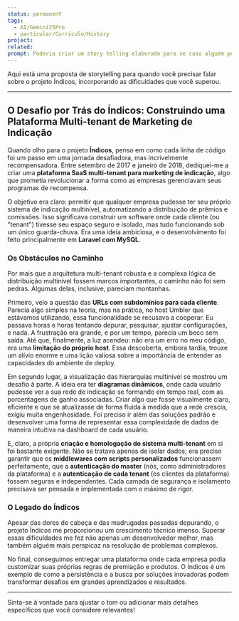 ```yaml
---
status: permanent
tags:
  - AI/Gemini25Pro
  - particular/Curriculo/History
project: 
related: 
prompt: Poderia criar um story telling elaborado para se caso alguém perguntar sobre.Esse projeto eu também enfrentei dificuldades para fazer uma URL com subdomínio para cada cliente funcionar, pois no host Umbler que estávamos fazendo tinha alguma limitação que não permitia isso funcionar, então esse foi um problema que gerou bastate dor de cabeça mas no fim descobrimos que era algo mesmo do Host.Outra dificuldade que encontrei foi para criar diagramas com a representação das hierarquias em multinível visualmente dinâmicas que deveriam ser atualizadas a medida que iria se formando a rede de indicação, e cada usuário poderia ver em sua dashboard sua estrutura, com as porcentagens de ganho.Creio que a criação e homologação do sistema multi tenant, também foi bastante exigente, middlewares com scripts personalizados, autenticação do master e a autenticação do tenant
---
```

Aqui está uma proposta de storytelling para quando você precisar falar sobre o projeto Índicos, incorporando as dificuldades que você superou.

---

## O Desafio por Trás do Índicos: Construindo uma Plataforma Multi-tenant de Marketing de Indicação

Quando olho para o projeto **Índicos**, penso em como cada linha de código foi um passo em uma jornada desafiadora, mas incrivelmente recompensadora. Entre setembro de 2017 e janeiro de 2018, dediquei-me a criar uma **plataforma SaaS multi-tenant para marketing de indicação**, algo que prometia revolucionar a forma como as empresas gerenciavam seus programas de recompensa.

O objetivo era claro: permitir que qualquer empresa pudesse ter seu próprio sistema de indicação multinível, automatizando a distribuição de prêmios e comissões. Isso significava construir um software onde cada cliente (ou "tenant") tivesse seu espaço seguro e isolado, mas tudo funcionando sob um único guarda-chuva. Era uma ideia ambiciosa, e o desenvolvimento foi feito principalmente em **Laravel com MySQL**.

### Os Obstáculos no Caminho

Por mais que a arquitetura multi-tenant robusta e a complexa lógica de distribuição multinível fossem marcos importantes, o caminho não foi sem pedras. Algumas delas, inclusive, pareciam montanhas.

Primeiro, veio a questão das **URLs com subdomínios para cada cliente**. Parecia algo simples na teoria, mas na prática, no host Umbler que estávamos utilizando, essa funcionalidade se recusava a cooperar. Eu passava horas e horas tentando depurar, pesquisar, ajustar configurações, e nada. A frustração era grande, e por um tempo, parecia um beco sem saída. Até que, finalmente, a luz acendeu: não era um erro no meu código, era uma **limitação do próprio host**. Essa descoberta, embora tardia, trouxe um alívio enorme e uma lição valiosa sobre a importância de entender as capacidades do ambiente de deploy.

Em segundo lugar, a visualização das hierarquias multinível se mostrou um desafio à parte. A ideia era ter **diagramas dinâmicos**, onde cada usuário pudesse ver a sua rede de indicação se formando em tempo real, com as porcentagens de ganho associadas. Criar algo que fosse visualmente claro, eficiente e que se atualizasse de forma fluida à medida que a rede crescia, exigiu muita engenhosidade. Foi preciso ir além das soluções padrão e desenvolver uma forma de representar essa complexidade de dados de maneira intuitiva na dashboard de cada usuário.

E, claro, a própria **criação e homologação do sistema multi-tenant** em si foi bastante exigente. Não se tratava apenas de isolar dados; era preciso garantir que os **middlewares com scripts personalizados** funcionassem perfeitamente, que a **autenticação do master** (nós, como administradores da plataforma) e a **autenticação de cada tenant** (os clientes da plataforma) fossem seguras e independentes. Cada camada de segurança e isolamento precisava ser pensada e implementada com o máximo de rigor.

### O Legado do Índicos

Apesar das dores de cabeça e das madrugadas passadas depurando, o projeto Índicos me proporcionou um crescimento técnico imenso. Superar essas dificuldades me fez não apenas um desenvolvedor melhor, mas também alguém mais perspicaz na resolução de problemas complexos.

No final, conseguimos entregar uma plataforma onde cada empresa podia customizar suas próprias regras de premiação e produtos. O Índicos é um exemplo de como a persistência e a busca por soluções inovadoras podem transformar desafios em grandes aprendizados e resultados.

---

Sinta-se à vontade para ajustar o tom ou adicionar mais detalhes específicos que você considere relevantes!
